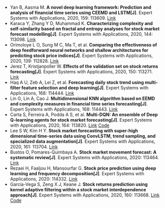 * Yan B, Aasma M. <b>A novel deep learning framework: Prediction and analysis of financial time series using CEEMD and LSTM[J]</b>. Expert Systems with Applications, 2020, 159: 113609. [Link](https://www.sciencedirect.com/science/article/abs/pii/S0957417420304334)
* Karaca Y, Zhang Y D, Muhammad K. <b>Characterizing complexity and self-similarity based on fractal and entropy analyses for stock market forecast modelling[J]</b>. Expert Systems with Applications, 2020, 144: 113098. [Link](https://www.sciencedirect.com/science/article/pii/S0957417419308152)
* Orimoloye L O, Sung M C, Ma T, et al. <b>Comparing the effectiveness of deep feedforward neural networks and shallow architectures for predicting stock price indices[J]</b>. Expert Systems with Applications, 2020, 139: 112828. [Link](https://www.sciencedirect.com/science/article/pii/S0957417419305305)
* Jerez T, Kristjanpoller W. <b>Effects of the validation set on stock returns forecasting[J]</b>. Expert Systems with Applications, 2020, 150: 113271. [Link](https://www.sciencedirect.com/science/article/pii/S0957417420300968)
* Haq A U, Zeb A, Lei Z, et al. <b>Forecasting daily stock trend using multi-filter feature selection and deep learning[J]</b>. Expert Systems with Applications, 168: 114444. [Link](https://www.sciencedirect.com/science/article/abs/pii/S095741742031099X)
* Lin G, Lin A, Cao J. <b>Multidimensional KNN algorithm based on EEMD and complexity measures in financial time series forecasting[J]</b>. Expert Systems with Applications, 168: 114443. [Link](https://www.sciencedirect.com/science/article/abs/pii/S0957417420311015)
* Carta S, Ferreira A, Podda A S, et al. <b>Multi-DQN: An ensemble of Deep Q-learning agents for stock market forecasting[J]</b>. Expert Systems with Applications, 2020, 164: 113820. [Link](https://www.sciencedirect.com/science/article/abs/pii/S0957417420306321) [Code](https://github.com/multidqn/deep-q-trading)
* Lee S W, Kim H Y. <b>Stock market forecasting with super-high dimensional time-series data using ConvLSTM, trend sampling, and specialized data augmentation[J]</b>. Expert Systems with Applications, 2020, 161: 113704. [Link](https://www.sciencedirect.com/science/article/abs/pii/S0957417420305285)
* Bustos O, Pomares-Quimbaya A. <b>Stock market movement forecast: A systematic review[J]</b>. Expert Systems with Applications, 2020: 113464. [Link](https://www.sciencedirect.com/science/article/abs/pii/S0957417420302888)
* Rezaei H, Faaljou H, Mansourfar G. <b>Stock price prediction using deep learning and frequency decomposition[J]</b>. Expert Systems with Applications, 2020: 114332. [Link](https://www.sciencedirect.com/science/article/abs/pii/S0957417420310228)
* Garcia-Vega S, Zeng X J, Keane J. <b>Stock returns prediction using kernel adaptive filtering within a stock market interdependence approach[J]</b>. Expert Systems with Applications, 2020, 160: 113668. [Link](https://www.sciencedirect.com/science/article/abs/pii/S0957417420304929) [Code](https://github.com/segarciave/ESwA-2020)
